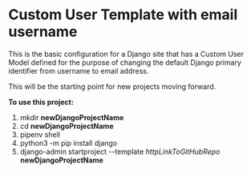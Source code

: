 # Custom User Template with email username
This is the basic configuration for a Django site that has a Custom User Model defined for the purpose of changing the default Django primary identifier from username to email address.

This will be the starting point for new projects moving forward.

**To use this project:**

1. mkdir **newDjangoProjectName**
2. cd **newDjangoProjectName**
3. pipenv shell
4. python3 -m pip install django
5. django-admin startproject --template _httpLinkToGitHubRepo_ **newDjangoProjectName**
